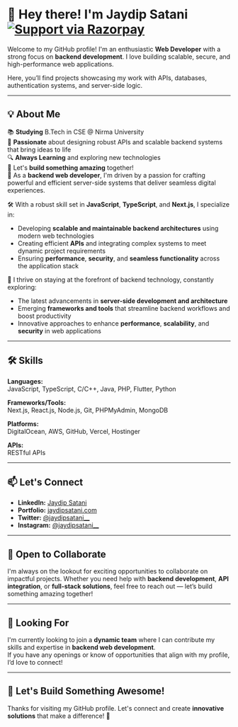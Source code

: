 # 👋 Hey there! I'm Jaydip Satani        [![Support via Razorpay](https://img.shields.io/badge/Buy%20Me%20a%20Chai-%E2%98%95-orange?style=for-the-badge)](https://razorpay.me/@jaydipsatani)

Welcome to my GitHub profile! I'm an enthusiastic **Web Developer** with a strong focus on **backend development**. I love building scalable, secure, and high-performance web applications.

Here, you’ll find projects showcasing my work with APIs, databases, authentication systems, and server-side logic.

---

## 💡 About Me

📚 **Studying** B.Tech in CSE @ Nirma University  
🌟 **Passionate** about designing robust APIs and scalable backend systems that bring ideas to life  
🔍 **Always Learning** and exploring new technologies  
📱 Let's **build something amazing** together!  
🚀 As a **backend web developer**, I'm driven by a passion for crafting powerful and efficient server-side systems that deliver seamless digital experiences.

🛠️ With a robust skill set in **JavaScript**, **TypeScript**, and **Next.js**, I specialize in:
- Developing **scalable and maintainable backend architectures** using modern web technologies  
- Creating efficient **APIs** and integrating complex systems to meet dynamic project requirements  
- Ensuring **performance**, **security**, and **seamless functionality** across the application stack

🌟 I thrive on staying at the forefront of backend technology, constantly exploring:
- The latest advancements in **server-side development and architecture**  
- Emerging **frameworks and tools** that streamline backend workflows and boost productivity  
- Innovative approaches to enhance **performance**, **scalability**, and **security** in web applications

---

## 🛠️ Skills

**Languages:**  
JavaScript, TypeScript, C/C++, Java, PHP, Flutter, Python  

**Frameworks/Tools:**  
Next.js, React.js, Node.js, Git, PHPMyAdmin, MongoDB  

**Platforms:**  
DigitalOcean, AWS, GitHub, Vercel, Hostinger  

**APIs:**  
RESTful APIs  

---

## 📫 Let's Connect

- **LinkedIn:** [Jaydip Satani](https://www.linkedin.com/in/jaydip-satani/)  
- **Portfolio:** [jaydipsatani.com](https://www.jaydipsatani.com/)  
- **Twitter:** [@jaydipsatani__](https://x.com/jaydipsatani__)  
- **Instagram:** [@jaydipsatani__](https://www.instagram.com/jaydipsatani__/)  

---

## 💬 Open to Collaborate

I'm always on the lookout for exciting opportunities to collaborate on impactful projects. Whether you need help with **backend development**, **API integration**, or **full-stack solutions**, feel free to reach out — let’s build something amazing together!

---

## 📝 Looking For

I'm currently looking to join a **dynamic team** where I can contribute my skills and expertise in **backend web development**.  
If you have any openings or know of opportunities that align with my profile, I’d love to connect!

---

## 🚀 Let's Build Something Awesome!

Thanks for visiting my GitHub profile. Let's connect and create **innovative solutions** that make a difference! 🚀

